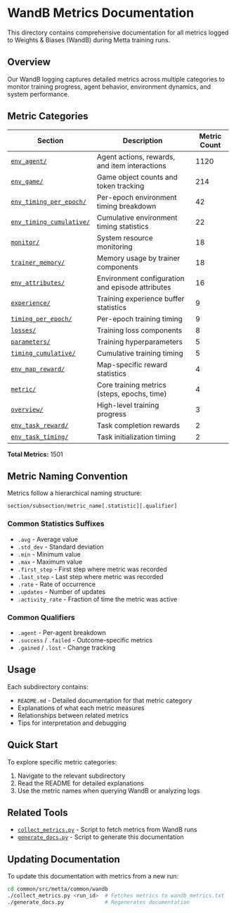 # WandB Metrics Documentation

This directory contains comprehensive documentation for all metrics logged to Weights & Biases (WandB) during Metta training runs.

## Overview

Our WandB logging captures detailed metrics across multiple categories to monitor training progress, agent behavior, environment dynamics, and system performance.

## Metric Categories

| Section | Description | Metric Count |
|---------|-------------|--------------|
| [`env_agent/`](./env_agent/) | Agent actions, rewards, and item interactions | 1120 |
| [`env_game/`](./env_game/) | Game object counts and token tracking | 214 |
| [`env_timing_per_epoch/`](./env_timing_per_epoch/) | Per-epoch environment timing breakdown | 42 |
| [`env_timing_cumulative/`](./env_timing_cumulative/) | Cumulative environment timing statistics | 22 |
| [`monitor/`](./monitor/) | System resource monitoring | 18 |
| [`trainer_memory/`](./trainer_memory/) | Memory usage by trainer components | 18 |
| [`env_attributes/`](./env_attributes/) | Environment configuration and episode attributes | 16 |
| [`experience/`](./experience/) | Training experience buffer statistics | 9 |
| [`timing_per_epoch/`](./timing_per_epoch/) | Per-epoch training timing | 9 |
| [`losses/`](./losses/) | Training loss components | 8 |
| [`parameters/`](./parameters/) | Training hyperparameters | 5 |
| [`timing_cumulative/`](./timing_cumulative/) | Cumulative training timing | 5 |
| [`env_map_reward/`](./env_map_reward/) | Map-specific reward statistics | 4 |
| [`metric/`](./metric/) | Core training metrics (steps, epochs, time) | 4 |
| [`overview/`](./overview/) | High-level training progress | 3 |
| [`env_task_reward/`](./env_task_reward/) | Task completion rewards | 2 |
| [`env_task_timing/`](./env_task_timing/) | Task initialization timing | 2 |

**Total Metrics:** 1501

## Metric Naming Convention

Metrics follow a hierarchical naming structure:
```
section/subsection/metric_name[.statistic][.qualifier]
```

### Common Statistics Suffixes
- `.avg` - Average value
- `.std_dev` - Standard deviation
- `.min` - Minimum value
- `.max` - Maximum value
- `.first_step` - First step where metric was recorded
- `.last_step` - Last step where metric was recorded
- `.rate` - Rate of occurrence
- `.updates` - Number of updates
- `.activity_rate` - Fraction of time the metric was active

### Common Qualifiers
- `.agent` - Per-agent breakdown
- `.success` / `.failed` - Outcome-specific metrics
- `.gained` / `.lost` - Change tracking

## Usage

Each subdirectory contains:
- `README.md` - Detailed documentation for that metric category
- Explanations of what each metric measures
- Relationships between related metrics
- Tips for interpretation and debugging

## Quick Start

To explore specific metric categories:
1. Navigate to the relevant subdirectory
2. Read the README for detailed explanations
3. Use the metric names when querying WandB or analyzing logs

## Related Tools

- [`collect_metrics.py`](../../collect_metrics.py) - Script to fetch metrics from WandB runs
- [`generate_docs.py`](../../generate_docs.py) - Script to generate this documentation

## Updating Documentation

To update this documentation with metrics from a new run:
```bash
cd common/src/metta/common/wandb
./collect_metrics.py <run_id>  # Fetches metrics to wandb_metrics.txt
./generate_docs.py             # Regenerates documentation
```
